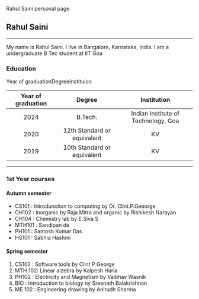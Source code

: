   Rahul Saini personal page

Rahul Saini
-----------

* * *

My name is Rahul Saini. I live in Bangalore, Karnataka, India. I am a undergraduate B Tec student at IIT Goa

### Education

Year of graduationDegreeInstituion

| Year of graduation | Degree | Institution |
|:-: | :-: | :-:|
| 2024 | B.Tech. | Indian Institute of Technology, Goa |
| 2020 | 12th Standard or equivalent | KV |
| 2019 | 10th Standard or equivalent | KV |

* * *

### 1st Year courses

#### Autumn semester

*   CS101 : Introdunction to computing by Dr. Clint.P.Geeorge
*   CH102 : Inorganic by Raja Mitra and organic by Rishikesh Narayan
*   CH104 : Chemistry lab by E.Siva S
*   MTH101 : Sandipan de
*   PH101 : Santosh Kumar Das
*   HS101 : Sabhia Hashmi

#### Spring semester

1.  CS102 : Software tools by Clint P George
2.  MTH 102: Linear alzebra by Kalpesh Haria
3.  PH102 : Electricity and Magnetism by Vaibhav Wasnik
4.  BIO : Introduction to biology ny Sreenath Balakrishnan
5.  ME 102 : Engineering drawing by Anirudh Sharma